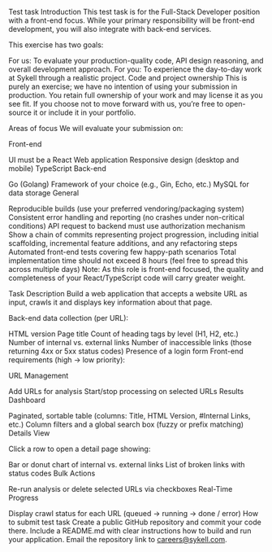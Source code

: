 Test task
Introduction
This test task is for the Full-Stack Developer position with a front-end focus. While your primary responsibility will be front-end development, you will also integrate with back-end services.

This exercise has two goals:

For us: To evaluate your production-quality code, API design reasoning, and overall development approach.
For you: To experience the day-to-day work at Sykell through a realistic project.
Code and project ownership
This is purely an exercise; we have no intention of using your submission in production. You retain full ownership of your work and may license it as you see fit. If you choose not to move forward with us, you’re free to open-source it or include it in your portfolio.

Areas of focus
We will evaluate your submission on:

Front-end

UI must be a React Web application
Responsive design (desktop and mobile)
TypeScript
Back-end

Go (Golang)
Framework of your choice (e.g., Gin, Echo, etc.)
MySQL for data storage
General

Reproducible builds (use your preferred vendoring/packaging system)
Consistent error handling and reporting (no crashes under non-critical conditions)
API request to backend must use authorization mechanism
Show a chain of commits representing project progression, including initial scaffolding, incremental feature additions, and any refactoring steps
Automated front-end tests covering few happy-path scenarios
Total implementation time should not exceed 8 hours (feel free to spread this across multiple days)
Note: As this role is front-end focused, the quality and completeness of your React/TypeScript code will carry greater weight.

Task Description
Build a web application that accepts a website URL as input, crawls it and displays key information about that page.

Back-end data collection (per URL):

HTML version
Page title
Count of heading tags by level (H1, H2, etc.)
Number of internal vs. external links
Number of inaccessible links (those returning 4xx or 5xx status codes)
Presence of a login form
Front-end requirements (high → low priority):

URL Management

Add URLs for analysis
Start/stop processing on selected URLs
Results Dashboard

Paginated, sortable table (columns: Title, HTML Version, #Internal Links, etc.)
Column filters and a global search box (fuzzy or prefix matching)
Details View

Click a row to open a detail page showing:

Bar or donut chart of internal vs. external links
List of broken links with status codes
Bulk Actions

Re-run analysis or delete selected URLs via checkboxes
Real-Time Progress

Display crawl status for each URL (queued → running → done / error)
How to submit test task
Create a public GitHub repository and commit your code there.
Include a README.md with clear instructions how to build and run your application.
Email the repository link to careers@sykell.com.
